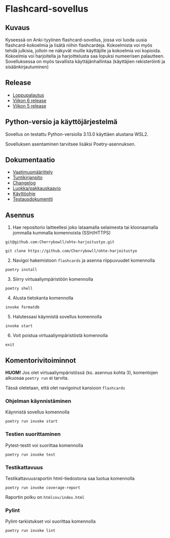 # Flashcard-sovellus

## Kuvaus

Kyseessä on Anki-tyylinen flashcard-sovellus, jossa voi luoda uusia flashcard-kokoelmia ja lisätä niihin flashcardeja. Kokoelmista voi myös tehdä julkisia, jolloin ne näkyvät muille käyttäjille ja kokoelmia voi kopioida.
Kokoelmia voi harjoitella ja harjoittelusta saa lopuksi numeerisen palautteen.
Sovelluksessa on myös tavallista käyttäjänhallintaa (käyttäjien rekisteröinti ja sisäänkirjautuminen)

## Release

- [Loppupalautus](https://github.com/Cherrybowll/ohte-harjoitustyo/releases/tag/loppupalautus)
- [Viikon 6 release](https://github.com/Cherrybowll/ohte-harjoitustyo/releases/tag/viikko6)
- [Viikon 5 release](https://github.com/Cherrybowll/ohte-harjoitustyo/releases/tag/viikko5)

## Python-versio ja käyttöjärjestelmä

Sovellus on testattu Python-versiolla 3.13.0 käyttäen alustana WSL2.

Sovelluksen asentaminen tarvitsee lisäksi Poetry-asennuksen.

## Dokumentaatio

- [Vaatimusmäärittely](https://github.com/Cherrybowll/ohte-harjoitustyo/blob/master/flashcards/dokumentaatio/vaatimusmaarittely.md)
- [Tuntikirjanpito](https://github.com/Cherrybowll/ohte-harjoitustyo/blob/master/flashcards/dokumentaatio/tuntikirjanpito.md)
- [Changelog](https://github.com/Cherrybowll/ohte-harjoitustyo/blob/master/flashcards/dokumentaatio/changelog.md)
- [Luokka/pakkauskaavio](https://github.com/Cherrybowll/ohte-harjoitustyo/blob/master/flashcards/dokumentaatio/arkkitehtuuri.md)
- [Käyttöohje](https://github.com/Cherrybowll/ohte-harjoitustyo/blob/master/flashcards/dokumentaatio/kayttoohje.md)
- [Testausdokumentti](https://github.com/Cherrybowll/ohte-harjoitustyo/blob/master/flashcards/dokumentaatio/testaus.md)

## Asennus

1. Hae repositorio laitteellesi joko lataamalla selaimesta tai kloonaamalla jommalla kummalla komennoista (SSH/HTTPS)
```
git@github.com:Cherrybowll/ohte-harjoitustyo.git
```
```
git clone https://github.com/Cherrybowll/ohte-harjoitustyo
```

2. Navigoi hakemistoon `flashcards` ja asenna riippuvuudet komennolla
```
poetry install
```

3. Siirry virtuaaliympäristöön komennolla
```
poetry shell
```

4. Alusta tietokanta komennolla
```
invoke formatdb
```

5. Halutessasi käynnistä sovellus komennolla
```
invoke start
```

6. Voit poistua virtuaaliympäristöstä komennolla
```
exit
```

## Komentorivitoiminnot

**HUOM!** Jos olet virtuaaliympäristössä (ks. asennus kohta 3), komentojen alkuosaa `poetry run` ei tarvita.

Tässä oletetaan, että olet navigoinut kansioon `flashcards`

### Ohjelman käynnistäminen

Käynnistä sovellus komennolla
```
poetry run invoke start
```

### Testien suorittaminen
Pytest-testit voi suorittaa komennolla
```
poetry run invoke test
```

### Testikattavuus
Testikattavuusraportin html-tiedostona saa luotua komennolla
```
poetry run invoke coverage-report
```
Raportin polku on `htmlcov/index.html`

### Pylint
Pylint-tarkistukset voi suorittaa komennolla
```
poetry run invoke lint
```
